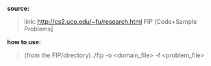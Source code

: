 **source:**
>link: http://cs2.uco.edu/~fu/research.html 
FIP [Code+Sample Problems]

**how to use:**
>(from the FIP/directory)
./fip -o <domain_file> -f <problem_file>

